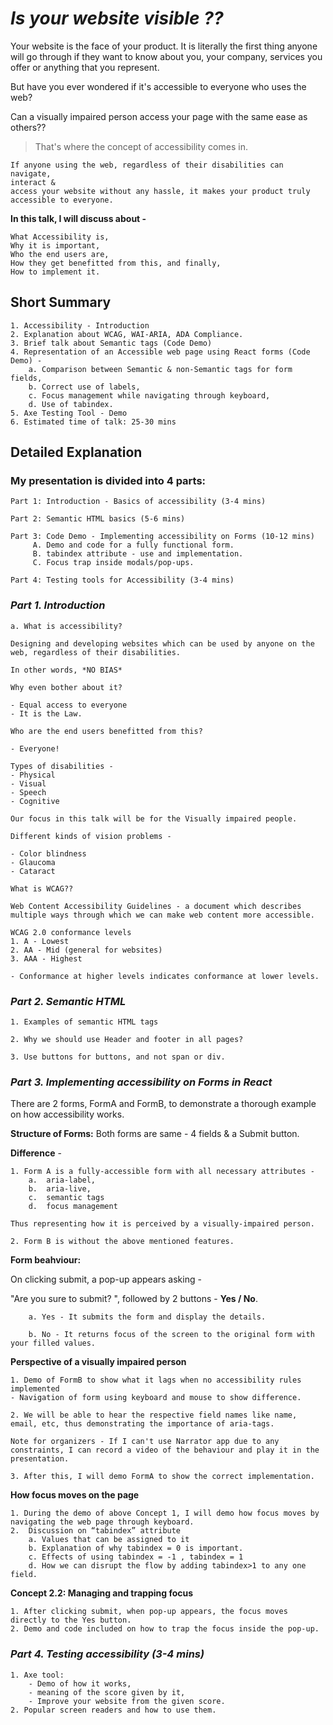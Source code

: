 # **_Is your website visible ??_**

Your website is the face of your product. It is literally the first thing anyone will go through if they want to know about you, your company, services you offer or anything that you represent.

But have you ever wondered if it's accessible to everyone who uses the web?

Can a visually impaired person access your page with the same ease as others??

> That's where the concept of accessibility comes in.

    If anyone using the web, regardless of their disabilities can 
    navigate, 
    interact & 
    access your website without any hassle, it makes your product truly accessible to everyone.

**In this talk, I will discuss about -**

    What Accessibility is,
    Why it is important,
    Who the end users are,
    How they get benefitted from this, and finally,
    How to implement it.

## **Short Summary**

    1. Accessibility - Introduction
    2. Explanation about WCAG, WAI-ARIA, ADA Compliance.
    3. Brief talk about Semantic tags (Code Demo)
    4. Representation of an Accessible web page using React forms (Code Demo) -
        a. Comparison between Semantic & non-Semantic tags for form fields,
        b. Correct use of labels,
        c. Focus management while navigating through keyboard,
        d. Use of tabindex.
    5. Axe Testing Tool - Demo
    6. Estimated time of talk: 25-30 mins

## **Detailed Explanation**

### My presentation is divided into 4 parts:

    Part 1: Introduction - Basics of accessibility (3-4 mins)

    Part 2: Semantic HTML basics (5-6 mins)

    Part 3: Code Demo - Implementing accessibility on Forms (10-12 mins)
         A. Demo and code for a fully functional form.
         B. tabindex attribute - use and implementation.
         C. Focus trap inside modals/pop-ups.

    Part 4: Testing tools for Accessibility (3-4 mins)

### **_Part 1. Introduction_**

    a. What is accessibility?

    Designing and developing websites which can be used by anyone on the web, regardless of their disabilities.

    In other words, *NO BIAS*

>

    Why even bother about it?

    - Equal access to everyone
    - It is the Law.

>

    Who are the end users benefitted from this?

    - Everyone!

>

    Types of disabilities -
    - Physical
    - Visual
    - Speech
    - Cognitive

    Our focus in this talk will be for the Visually impaired people.

>

    Different kinds of vision problems -

    - Color blindness
    - Glaucoma
    - Cataract

>

    What is WCAG??

    Web Content Accessibility Guidelines - a document which describes multiple ways through which we can make web content more accessible.

    WCAG 2.0 conformance levels
    1. A - Lowest
    2. AA - Mid (general for websites)
    3. AAA - Highest

    - Conformance at higher levels indicates conformance at lower levels.

### **_Part 2. Semantic HTML_**

    1. Examples of semantic HTML tags
    
    2. Why we should use Header and footer in all pages?

    3. Use buttons for buttons, and not span or div.

### **_Part 3. Implementing accessibility on Forms in React_**

There are 2 forms, FormA and FormB, to demonstrate a thorough example on how accessibility works.

**Structure of Forms:** Both forms are same - 4 fields & a Submit button.

**Difference** -

    1. Form A is a fully-accessible form with all necessary attributes -
        a.	aria-label,
        b.  aria-live,
        c.  semantic tags
        d.	focus management

    Thus representing how it is perceived by a visually-impaired person.

    2. Form B is without the above mentioned features.

**Form beahviour:**

On clicking submit, a pop-up appears asking - 

"Are you sure to submit? ", followed by 2 buttons - **Yes / No**.

    	a. Yes - It submits the form and display the details.

    	b. No - It returns focus of the screen to the original form with your filled values.

**Perspective of a visually impaired person** 

    1. Demo of FormB to show what it lags when no accessibility rules implemented 
    - Navigation of form using keyboard and mouse to show difference. 

    2. We will be able to hear the respective field names like name, email, etc, thus demonstrating the importance of aria-tags.

    Note for organizers - If I can't use Narrator app due to any constraints, I can record a video of the behaviour and play it in the presentation.

    3. After this, I will demo FormA to show the correct implementation.

**How focus moves on the page**

    1. During the demo of above Concept 1, I will demo how focus moves by navigating the web page through keyboard.
    2.  Discussion on “tabindex” attribute
    	a. Values that can be assigned to it
    	b. Explanation of why tabindex = 0 is important.
    	c. Effects of using tabindex = -1 , tabindex = 1
        d. How we can disrupt the flow by adding tabindex>1 to any one field.

**Concept 2.2: Managing and trapping focus**

    1. After clicking submit, when pop-up appears, the focus moves directly to the Yes button.
    2. Demo and code included on how to trap the focus inside the pop-up.


### **_Part 4. Testing accessibility (3-4 mins)_**

    1. Axe tool: 
        - Demo of how it works, 
        - meaning of the score given by it, 
        - Improve your website from the given score.
    2. Popular screen readers and how to use them.
